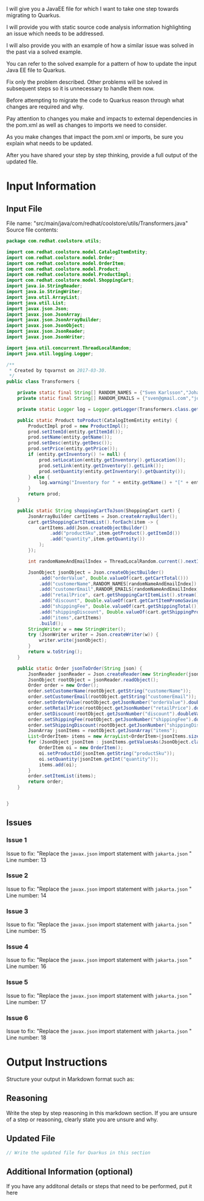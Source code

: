 I will give you a JavaEE file for which I want to take one step towards migrating to Quarkus.

I will provide you with static source code analysis information highlighting an issue which needs to be addressed.

I will also provide you with an example of how a similar issue was solved in the past via a solved example.

You can refer to the solved example for a pattern of how to update the input Java EE file to Quarkus.

Fix only the problem described. Other problems will be solved in subsequent steps so it is unnecessary to handle them now.

Before attempting to migrate the code to Quarkus reason through what changes are required and why.

Pay attention to changes you make and impacts to external dependencies in the pom.xml as well as changes to imports we need to consider.

As you make changes that impact the pom.xml or imports, be sure you explain what needs to be updated.

After you have shared your step by step thinking, provide a full output of the updated file.
# Input Information

## Input File

File name: "src/main/java/com/redhat/coolstore/utils/Transformers.java"
Source file contents:
```java
package com.redhat.coolstore.utils;

import com.redhat.coolstore.model.CatalogItemEntity;
import com.redhat.coolstore.model.Order;
import com.redhat.coolstore.model.OrderItem;
import com.redhat.coolstore.model.Product;
import com.redhat.coolstore.model.ProductImpl;
import com.redhat.coolstore.model.ShoppingCart;
import java.io.StringReader;
import java.io.StringWriter;
import java.util.ArrayList;
import java.util.List;
import javax.json.Json;
import javax.json.JsonArray;
import javax.json.JsonArrayBuilder;
import javax.json.JsonObject;
import javax.json.JsonReader;
import javax.json.JsonWriter;

import java.util.concurrent.ThreadLocalRandom;
import java.util.logging.Logger;

/**
 * Created by tqvarnst on 2017-03-30.
 */
public class Transformers {

    private static final String[] RANDOM_NAMES = {"Sven Karlsson","Johan Andersson","Karl Svensson","Anders Johansson","Stefan Olson","Martin Ericsson"};
    private static final String[] RANDOM_EMAILS = {"sven@gmail.com","johan@gmail.com","karl@gmail.com","anders@gmail.com","stefan@gmail.com","martin@gmail.com"};

    private static Logger log = Logger.getLogger(Transformers.class.getName());

    public static Product toProduct(CatalogItemEntity entity) {
        ProductImpl prod = new ProductImpl();
        prod.setItemId(entity.getItemId());
        prod.setName(entity.getName());
        prod.setDesc(entity.getDesc());
        prod.setPrice(entity.getPrice());
        if (entity.getInventory() != null) {
            prod.setLocation(entity.getInventory().getLocation());
            prod.setLink(entity.getInventory().getLink());
            prod.setQuantity(entity.getInventory().getQuantity());
        } else {
            log.warning("Inventory for " + entity.getName() + "[" + entity.getItemId()+ "] unknown and missing");
        }
        return prod;
    }

    public static String shoppingCartToJson(ShoppingCart cart) {
        JsonArrayBuilder cartItems = Json.createArrayBuilder();
        cart.getShoppingCartItemList().forEach(item -> {
            cartItems.add(Json.createObjectBuilder()
                .add("productSku",item.getProduct().getItemId())
                .add("quantity",item.getQuantity())
            );
        });

        int randomNameAndEmailIndex = ThreadLocalRandom.current().nextInt(RANDOM_NAMES.length);

        JsonObject jsonObject = Json.createObjectBuilder()
            .add("orderValue", Double.valueOf(cart.getCartTotal()))
            .add("customerName",RANDOM_NAMES[randomNameAndEmailIndex])
            .add("customerEmail",RANDOM_EMAILS[randomNameAndEmailIndex])
            .add("retailPrice", cart.getShoppingCartItemList().stream().mapToDouble(i -> i.getQuantity()*i.getPrice()).sum())
            .add("discount", Double.valueOf(cart.getCartItemPromoSavings()))
            .add("shippingFee", Double.valueOf(cart.getShippingTotal()))
            .add("shippingDiscount", Double.valueOf(cart.getShippingPromoSavings()))
            .add("items",cartItems) 
            .build();
        StringWriter w = new StringWriter();
        try (JsonWriter writer = Json.createWriter(w)) {
            writer.write(jsonObject);
        }
        return w.toString();
    }

    public static Order jsonToOrder(String json) {
        JsonReader jsonReader = Json.createReader(new StringReader(json));
        JsonObject rootObject = jsonReader.readObject();
        Order order = new Order();
        order.setCustomerName(rootObject.getString("customerName"));
        order.setCustomerEmail(rootObject.getString("customerEmail"));
        order.setOrderValue(rootObject.getJsonNumber("orderValue").doubleValue());
        order.setRetailPrice(rootObject.getJsonNumber("retailPrice").doubleValue());
        order.setDiscount(rootObject.getJsonNumber("discount").doubleValue());
        order.setShippingFee(rootObject.getJsonNumber("shippingFee").doubleValue());
        order.setShippingDiscount(rootObject.getJsonNumber("shippingDiscount").doubleValue());
        JsonArray jsonItems = rootObject.getJsonArray("items");
        List<OrderItem> items = new ArrayList<OrderItem>(jsonItems.size());
        for (JsonObject jsonItem : jsonItems.getValuesAs(JsonObject.class)) {
            OrderItem oi = new OrderItem();
            oi.setProductId(jsonItem.getString("productSku"));
            oi.setQuantity(jsonItem.getInt("quantity"));
            items.add(oi);
        }
        order.setItemList(items); 
        return order;
    }


}

```

## Issues

### Issue 1
Issue to fix: "Replace the `javax.json` import statement with `jakarta.json` "
Line number: 13
### Issue 2
Issue to fix: "Replace the `javax.json` import statement with `jakarta.json` "
Line number: 14
### Issue 3
Issue to fix: "Replace the `javax.json` import statement with `jakarta.json` "
Line number: 15
### Issue 4
Issue to fix: "Replace the `javax.json` import statement with `jakarta.json` "
Line number: 16
### Issue 5
Issue to fix: "Replace the `javax.json` import statement with `jakarta.json` "
Line number: 17
### Issue 6
Issue to fix: "Replace the `javax.json` import statement with `jakarta.json` "
Line number: 18
# Output Instructions

Structure your output in Markdown format such as:

## Reasoning

Write the step by step reasoning in this markdown section. If you are unsure of a step or reasoning, clearly state you are unsure and why.

## Updated File

```java
// Write the updated file for Quarkus in this section
```

## Additional Information (optional)

If you have any additonal details or steps that need to be performed, put it here
